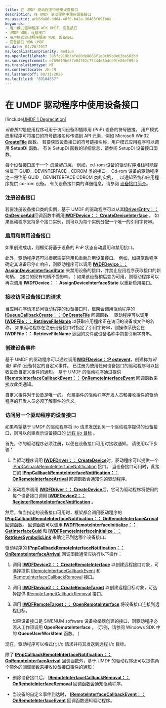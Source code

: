 ```yaml
---
title: 在 UMDF 驱动程序中使用设备接口
description: 在 UMDF 驱动程序中使用设备接口
ms.assetid: acb6da80-bd04-48f0-b42a-96463f091b0a
keywords:
- 用户模式驱动程序 WDK UMDF，设备接口
- UMDF WDK，设备接口
- 用户模式驱动程序框架 WDK，设备接口
- 设备接口 WDK UMDF
ms.date: 04/20/2017
ms.localizationpriority: medium
ms.openlocfilehash: 385fc919b3afe00de8666f1e0c09b0e63ba502bd
ms.sourcegitcommit: e769619bd37e04762c77444e8b4ce9fe86ef09cb
ms.translationtype: MT
ms.contentlocale: zh-CN
ms.lasthandoff: 08/31/2020
ms.locfileid: "89184557"
---
```

# <a name="using-device-interfaces-in-umdf-drivers"></a>在 UMDF 驱动程序中使用设备接口


[!include[UMDF 1 Deprecation](../includes/umdf-1-deprecation.md)]

*设备接口*是应用程序可用于访问设备即插即用 (PnP) 设备的符号链接。 用户模式应用程序可将接口的符号链接名称传递到 API 元素，例如 Microsoft Win32 [**CreateFile**](/windows/desktop/api/fileapi/nf-fileapi-createfilea) 函数。 若要获取设备接口的符号链接名称，用户模式应用程序可以调用 **SetupDi** 函数。 有关 SetupDi 函数的详细信息，请参阅 SetupDi 设备接口函数。

每个设备接口属于一个 *设备接口类*。 例如，cd-rom 设备的驱动程序堆栈可能提供属于 GUID \_ DEVINTERFACE \_ CDROM 类的接口。 Cd-rom 设备的驱动程序之一将注册 GUID \_ DEVINTERFACE CDROM 类的实例， \_ 以通知系统和应用程序提供 cd-rom 设备。 有关设备接口类的详细信息，请参阅 [设备接口简介](../install/overview-of-device-interface-classes.md)。

### <a name="registering-a-device-interface"></a>注册设备接口

若要注册设备接口类的实例，基于 UMDF 的驱动程序可以从其[**IDriverEntry：： OnDeviceAdd**](/windows-hardware/drivers/ddi/wudfddi/nf-wudfddi-idriverentry-ondeviceadd)回调函数中调用[**IWDFDevice：： CreateDeviceInterface**](/windows-hardware/drivers/ddi/wudfddi/nf-wudfddi-iwdfdevice-createdeviceinterface) 。 如果驱动程序支持多个接口实例，则可以为每个实例分配一个唯一的引用字符串。

### <a name="enabling-and-disabling-a-device-interface"></a>启用和禁用设备接口

如果创建成功，则框架将基于设备的 PnP 状态自动启用和禁用接口。

此外，驱动程序还可以根据需要禁用和重新启用设备接口。 例如，如果驱动程序确定其设备已停止响应，则驱动程序可以调用 [**IWDFDevice：： AssignDeviceInterfaceState**](/windows-hardware/drivers/ddi/wudfddi/nf-wudfddi-iwdfdevice-assigndeviceinterfacestate) 来禁用设备的接口，并禁止应用程序获取接口的新句柄。  (接口的现有句柄不受影响。 ) 如果该设备稍后变为可用，则驱动程序可以再次调用 **IWDFDevice：： AssignDeviceInterfaceState** 以重新启用接口。

### <a name="receiving-requests-to-access-a-device-interface"></a>接收访问设备接口的请求

当应用程序请求访问驱动程序的设备接口时，框架会调用驱动程序的 [**IQueueCallbackCreate：： OnCreateFile**](/windows-hardware/drivers/ddi/wudfddi/nf-wudfddi-iqueuecallbackcreate-oncreatefile) 回调函数。 驱动程序可以调用 [**IWDFFile：： RetrieveFileName**](/windows-hardware/drivers/ddi/wudfddi/nf-wudfddi-iwdffile-retrievefilename) 以获取应用程序正在访问的设备或文件的名称。 如果驱动程序在注册设备接口时指定了引用字符串，则操作系统会在 **IWDFFile：： RetrieveFileName** 返回的文件或设备名称中包含引用字符串。

### <a name="creating-device-events"></a>创建设备事件

基于 UMDF 的驱动程序可以通过调用[**IWDFDevice：:P ostevent**](/windows-hardware/drivers/ddi/wudfddi/nf-wudfddi-iwdfdevice-postevent)，创建称为*设备) 事件* (设备特定的自定义事件。 已注册为使用任何设备接口的驱动程序可以接收设备自定义事件的通知。 基于 UMDF 的驱动程序通过提供 [**IRemoteInterfaceCallbackEvent：： OnRemoteInterfaceEvent**](/windows-hardware/drivers/ddi/wudfddi/nf-wudfddi-iremoteinterfacecallbackevent-onremoteinterfaceevent) 回调函数来接收此类通知。

自定义事件对于设备是唯一的。 创建事件的驱动程序开发人员和接收事件的驱动程序的开发人员必须了解事件的含义。

### <a name="accessing-another-drivers-device-interface"></a>访问另一个驱动程序的设备接口

如果希望基于 UMDF 的驱动程序将 i/o 请求发送到另一个驱动程序提供的设备接口，则可以创建表示设备接口的 [远程 i/o 目标](general-i-o-targets-in-umdf.md) 。

首先，你的驱动程序必须注册，以便在设备接口可用时接收通知。 请使用以下步骤：

1.  当驱动程序调用 [**IWDFDriver：： CreateDevice**](/windows-hardware/drivers/ddi/wudfddi/nf-wudfddi-iwdfdriver-createdevice)时，驱动程序可以提供一个 [IPnpCallbackRemoteInterfaceNotification](/windows-hardware/drivers/ddi/wudfddi/nn-wudfddi-ipnpcallbackremoteinterfacenotification) 接口。 当设备接口可用时，此接口的 [**IPnpCallbackRemoteInterfaceNotification：： OnRemoteInterfaceArrival**](/windows-hardware/drivers/ddi/wudfddi/nf-wudfddi-ipnpcallbackremoteinterfacenotification-onremoteinterfacearrival) 回调函数会通知你的驱动程序。

2.  驱动程序调用 [**IWDFDriver：： CreateDevice**](/windows-hardware/drivers/ddi/wudfddi/nf-wudfddi-iwdfdriver-createdevice)后，它可为驱动程序将使用的每个设备接口调用 [**IWDFDevice2：： RegisterRemoteInterfaceNotification**](/windows-hardware/drivers/ddi/wudfddi/nf-wudfddi-iwdfdevice2-registerremoteinterfacenotification) 。

然后，每当指定的设备接口可用时，框架都会调用驱动程序的 [**IPnpCallbackRemoteInterfaceNotification：： OnRemoteInterfaceArrival**](/windows-hardware/drivers/ddi/wudfddi/nf-wudfddi-ipnpcallbackremoteinterfacenotification-onremoteinterfacearrival) 回调函数。 回调函数可以调用 [**IWDFRemoteInterfaceInitialize：： GetInterfaceGuid**](/windows-hardware/drivers/ddi/wudfddi/nf-wudfddi-iwdfremoteinterfaceinitialize-getinterfaceguid) 和 [**IWDFRemoteInterfaceInitialize：： RetrieveSymbolicLink**](/windows-hardware/drivers/ddi/wudfddi/nf-wudfddi-iwdfremoteinterfaceinitialize-retrievesymboliclink) 来确定已到达哪个设备接口。

驱动程序的 [**IPnpCallbackRemoteInterfaceNotification：： OnRemoteInterfaceArrival**](/windows-hardware/drivers/ddi/wudfddi/nf-wudfddi-ipnpcallbackremoteinterfacenotification-onremoteinterfacearrival) 回调函数通常应执行以下操作：

1.  调用 [**IWDFDevice2：： CreateRemoteInterface**](/windows-hardware/drivers/ddi/wudfddi/nf-wudfddi-iwdfdevice2-createremoteinterface) 以创建远程接口对象，可选择提供 [IRemoteInterfaceCallbackEvent](/windows-hardware/drivers/ddi/wudfddi/nn-wudfddi-iremoteinterfacecallbackevent) 和 [IRemoteInterfaceCallbackRemoval](/windows-hardware/drivers/ddi/wudfddi/nn-wudfddi-iremoteinterfacecallbackremoval) 接口。

2.  调用 [**IWDFDevice2：： CreateRemoteTarget**](/windows-hardware/drivers/ddi/wudfddi/nf-wudfddi-iwdfdevice2-createremotetarget) 以创建远程目标对象，可选择提供 [IRemoteTargetCallbackRemoval](/windows-hardware/drivers/ddi/wudfddi/nn-wudfddi-iremotetargetcallbackremoval) 接口。

3.  调用 [**IWDFRemoteTarget：： OpenRemoteInterface**](/windows-hardware/drivers/ddi/wudfddi/nf-wudfddi-iwdfremotetarget-openremoteinterface) 将设备接口连接到远程目标。

    如果设备接口是 SWENUM software 设备枚举器创建的接口，则驱动程序必须从工作项调用 **OpenRemoteInterface** 。  (示例，请参阅 Windows SDK 中的 **QueueUserWorkItem** 函数。 ) 

现在，驱动程序可以格式化 i/o 请求并将其发送到远程 i/o 目标。

除了 [**IPnpCallbackRemoteInterfaceNotification：： OnRemoteInterfaceArrival**](/windows-hardware/drivers/ddi/wudfddi/nf-wudfddi-ipnpcallbackremoteinterfacenotification-onremoteinterfacearrival) 回调函数外，基于 UMDF 的驱动程序还可以提供两个额外的回调函数来接收设备接口事件的通知：

-   删除设备接口后， [**IRemoteInterfaceCallbackRemoval：： OnRemoteInterfaceRemoval**](/windows-hardware/drivers/ddi/wudfddi/nf-wudfddi-iremoteinterfacecallbackremoval-onremoteinterfaceremoval) 回调函数会通知驱动程序。

-   当设备的自定义事件到达时， [**IRemoteInterfaceCallbackEvent：： OnRemoteInterfaceEvent**](/windows-hardware/drivers/ddi/wudfddi/nf-wudfddi-iremoteinterfacecallbackevent-onremoteinterfaceevent) 回调函数通知驱动程序。

 

